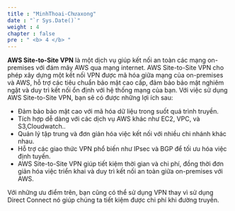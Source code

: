 ```yaml
---
title : "MinhThoai-Chưaxong"
date : "`r Sys.Date()`"
weight : 4
chapter : false
pre : " <b> 4 </b> "
---
```

**AWS Site-to-Site VPN** là một dịch vụ giúp kết nối an toàn các mạng on-premises với đám mây AWS qua mạng internet. AWS Site-to-Site VPN cho phép xây dựng một kết nối VPN được mã hóa giữa mạng của on-premises và AWS, hỗ trợ các tiêu chuẩn bảo mật cao cấp, đảm bảo bảo mật nghiêm ngặt và duy trì kết nối ổn định với hệ thống mạng của bạn.
Với việc sử dụng AWS Site-to-Site VPN, bạn sẽ có được những lợi ích sau:
-	Đảm bảo bảo mật cao với mã hóa dữ liệu trong suốt quá trình truyền.
-	Tích hợp dễ dàng với các dịch vụ AWS khác như EC2, VPC, và S3,Cloudwatch..
-	Quản lý tập trung và đơn giản hóa việc kết nối với nhiều chi nhánh khác nhau.
-	Hỗ trợ các giao thức VPN phổ biến như IPsec và BGP để tối ưu hóa việc định tuyến.
-	AWS Site-to-Site VPN giúp tiết kiệm thời gian và chi phí, đồng thời đơn giản hóa việc triển khai và duy trì kết nối an toàn giữa on-premises với AWS.

Với những ưu điểm trên, bạn cũng có thể sử dụng VPN thay vì sử dụng Direct Connect nó giúp chúng ta tiết kiệm được chi phí khi đường truyền.

